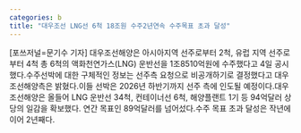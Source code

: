 ```yaml
---
categories: b
title: "대우조선 LNG선 6척 18조원 수주2년연속 수주목표 초과 달성"
---
```

[포쓰저널=문기수 기자] 대우조선해양은 아시아지역 선주로부터 2척, 유럽 지역 선주로부터 4척 총 6척의 액화천연가스(LNG) 운반선을 1조8510억원에 수주했다고 4일 공시했다.수주선박에 대한 구체적인 정보는 선주측 요청으로 비공개하기로 결정했다고 대우조선해양측은 밝혔다.이들 선박은 2026년 하반기까지 선주 측에 인도될 예정이다.대우조선해양은 올들어 LNG 운반선 34척, 컨테이너선 6척, 해양플랜트 1기 등 94억달러 상당의 일감을 확보했다. 연간 목표인 89억달러를 넘어섰다.수주 목표 초과 달성은 작년에 이어 2년째다.